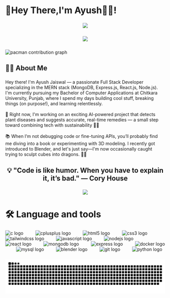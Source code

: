 <h1 align="left">👋Hey There,I'm Ayush👨‍💻!</h1>

###

<div align="center">
  <img height="300" src="https://raw.githubusercontent.com/sagar-viradiya/sagar-viradiya/master/resources/banner.png"  />
</div>

###

<div align="center">
  <img src="https://profile-counter.glitch.me/AyushhhJaiswal/count.svg?"  />
</div>

###

<picture>
  <img alt="pacman contribution graph" src="https://profile-readme-generator.com/assets/pacman.svg">
</picture>

###

<h2 align="left">👨‍💻  About Me</h2>

###

<p align="left">Hey there! I'm Ayush Jaiswal — a passionate Full Stack Developer specializing in the MERN stack (MongoDB, Express.js, React.js, Node.js).<br> I'm currently pursuing my Bachelor of Computer Applications at Chitkara University, Punjab, where I spend my days building cool stuff, breaking things (on purpose!), and learning relentlessly.<br><br>🚀 Right now, I'm working on an exciting AI-powered project that detects plant diseases and suggests accurate, real-time remedies — a small step toward combining tech with sustainability 🌱🤖<br><br>📚 When I’m not debugging code or fine-tuning APIs, you’ll probably find me diving into a book or experimenting with 3D modeling. I recently got introduced to Blender, and let's just say—I'm now occasionally caught trying to sculpt cubes into dragons. 🐉✨</p>

###

<h2 align="center">💡 "Code is like humor. When you have to explain it, it’s bad." — Cory House</h2>

###

<div align="center">
  <img height="200" src="https://media.giphy.com/media/M9gbBd9nbDrOTu1Mqx/giphy.gif"  />
</div>

###

<h1 align="left">🛠 Language and tools</h1>

###

<div align="left">
  <img src="https://cdn.jsdelivr.net/gh/devicons/devicon/icons/c/c-original.svg" height="57" alt="c logo"  />
  <img width="30" />
  <img src="https://cdn.jsdelivr.net/gh/devicons/devicon/icons/cplusplus/cplusplus-original.svg" height="57" alt="cplusplus logo"  />
  <img width="30" />
  <img src="https://cdn.jsdelivr.net/gh/devicons/devicon/icons/html5/html5-original.svg" height="57" alt="html5 logo"  />
  <img width="30" />
  <img src="https://cdn.jsdelivr.net/gh/devicons/devicon/icons/css3/css3-original.svg" height="57" alt="css3 logo"  />
  <img width="30" />
  <img src="https://cdn.jsdelivr.net/gh/devicons/devicon/icons/tailwindcss/tailwindcss-original-wordmark.svg" height="57" alt="tailwindcss logo"  />
  <img width="30" />
  <img src="https://cdn.jsdelivr.net/gh/devicons/devicon/icons/javascript/javascript-original.svg" height="57" alt="javascript logo"  />
  <img width="30" />
  <img src="https://cdn.jsdelivr.net/gh/devicons/devicon/icons/nodejs/nodejs-original.svg" height="57" alt="nodejs logo"  />
  <img width="30" />
  <img src="https://cdn.jsdelivr.net/gh/devicons/devicon/icons/react/react-original.svg" height="57" alt="react logo"  />
  <img width="30" />
  <img src="https://cdn.jsdelivr.net/gh/devicons/devicon/icons/mongodb/mongodb-original.svg" height="57" alt="mongodb logo"  />
  <img width="30" />
  <img src="https://cdn.jsdelivr.net/gh/devicons/devicon/icons/express/express-original.svg" height="57" alt="express logo"  />
  <img width="30" />
  <img src="https://cdn.jsdelivr.net/gh/devicons/devicon/icons/docker/docker-original.svg" height="57" alt="docker logo"  />
  <img width="30" />
  <img src="https://cdn.jsdelivr.net/gh/devicons/devicon/icons/mysql/mysql-original.svg" height="57" alt="mysql logo"  />
  <img width="30" />
  <img src="https://cdn.jsdelivr.net/gh/devicons/devicon/icons/blender/blender-original.svg" height="57" alt="blender logo"  />
  <img width="30" />
  <img src="https://cdn.jsdelivr.net/gh/devicons/devicon/icons/git/git-original.svg" height="57" alt="git logo"  />
  <img width="30" />
  <img src="https://cdn.jsdelivr.net/gh/devicons/devicon/icons/python/python-original.svg" height="57" alt="python logo"  />
</div>

###

<img src="https://raw.githubusercontent.com/Platane/snk/output/github-contribution-grid-snake.svg" />

###

